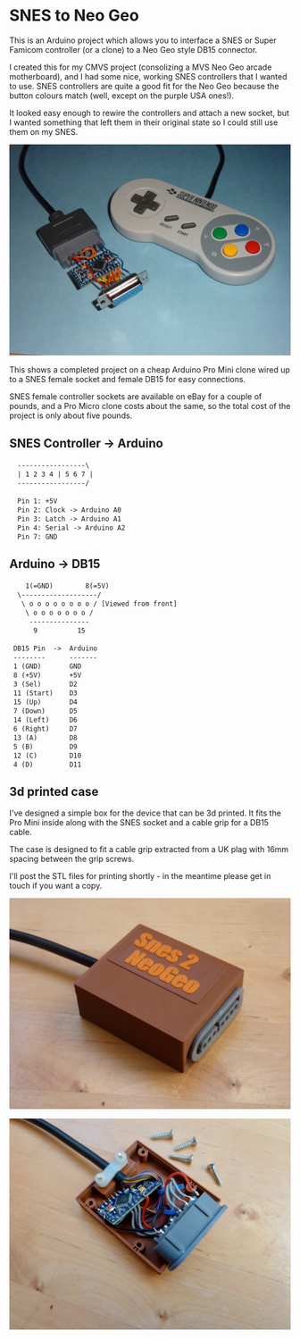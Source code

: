 SNES to Neo Geo
===============

This is an Arduino project which allows you to interface a SNES or Super Famicom controller
(or a clone) to a Neo Geo style DB15 connector.

I created this for my CMVS project (consolizing a MVS Neo Geo arcade motherboard), and I had
some nice, working SNES controllers that I wanted to use. SNES controllers are quite a good fit
for the Neo Geo because the button colours match (well, except on the purple USA ones!).

It looked easy enough to rewire the controllers and attach a new socket, but I wanted something
that left them in their original state so I could still use them on my SNES.

![Image](ProMini.jpg?raw=true)

This shows a completed project on a cheap Arduino Pro Mini clone wired up to a SNES female
socket and female DB15 for easy connections.

SNES female controller sockets are available on eBay for a couple of pounds, and a Pro Micro
clone costs about the same, so the total cost of the project is only about five pounds.

SNES Controller -> Arduino
--------------------------

```
  -----------------\
  | 1 2 3 4 | 5 6 7 |
  -----------------/
  
  Pin 1: +5V
  Pin 2: Clock -> Arduino A0
  Pin 3: Latch -> Arduino A1
  Pin 4: Serial -> Arduino A2
  Pin 7: GND
```

Arduino -> DB15
---------------

```
    1(=GND)        8(=5V)
  \-------------------/
   \ o o o o o o o o / [Viewed from front]
    \ o o o o o o o /
     --------------- 
      9          15

 DB15 Pin  ->  Arduino
 --------      -------
 1 (GND)       GND
 8 (+5V)       +5V
 3 (Sel)       D2
 11 (Start)    D3
 15 (Up)       D4
 7 (Down)      D5
 14 (Left)     D6
 6 (Right)     D7
 13 (A)        D8
 5 (B)         D9
 12 (C)        D10
 4 (D)         D11
```

3d printed case
---------------

I've designed a simple box for the device that can be 3d printed. It fits the Pro Mini inside
along with the SNES socket and a cable grip for a DB15 cable.

The case is designed to fit a cable grip extracted from a UK plag with 16mm spacing between
the grip screws.

I'll post the STL files for printing shortly - in the meantime please get in touch if you want a copy.

![Image](3dPrint.jpg?raw=true)

![Image](3dPrint2.jpg?raw=true)

